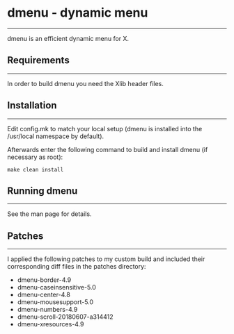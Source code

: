 # dmenu - dynamic menu
---
dmenu is an efficient dynamic menu for X.


## Requirements
---
In order to build dmenu you need the Xlib header files.


## Installation
---
Edit config.mk to match your local setup (dmenu is installed into
the /usr/local namespace by default).

Afterwards enter the following command to build and install dmenu
(if necessary as root):

```
make clean install
```

## Running dmenu
---
See the man page for details.

## Patches
---
I applied the following patches to my custom build and included their
corresponding diff files in the patches directory:

* dmenu-border-4.9
* dmenu-caseinsensitive-5.0
* dmenu-center-4.8
* dmenu-mousesupport-5.0
* dmenu-numbers-4.9
* dmenu-scroll-20180607-a314412
* dmenu-xresources-4.9
